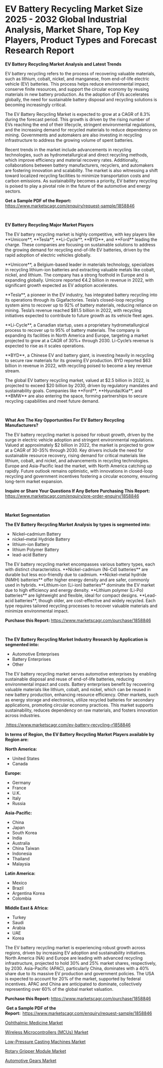 <p><h1>EV Battery Recycling Market Size 2025 - 2032 Global Industrial Analysis, Market Share, Top Key Players, Product Types and Forecast Research Report</h1></p><p><strong>EV Battery Recycling Market Analysis and Latest Trends</strong></p>
<p><p>EV battery recycling refers to the process of recovering valuable materials, such as lithium, cobalt, nickel, and manganese, from end-of-life electric vehicle (EV) batteries. This process helps reduce environmental impact, conserve finite resources, and support the circular economy by reusing materials in new battery production. As the adoption of EVs accelerates globally, the need for sustainable battery disposal and recycling solutions is becoming increasingly critical.</p><p>The EV Battery Recycling Market is expected to grow at a CAGR of 8.3% during the forecast period. This growth is driven by the rising number of EVs reaching the end of their lifecycle, stringent environmental regulations, and the increasing demand for recycled materials to reduce dependency on mining. Governments and automakers are also investing in recycling infrastructure to address the growing volume of spent batteries.</p><p>Recent trends in the market include advancements in recycling technologies, such as hydrometallurgical and direct recycling methods, which improve efficiency and material recovery rates. Additionally, collaborations between battery manufacturers, recyclers, and automakers are fostering innovation and scalability. The market is also witnessing a shift toward localized recycling facilities to minimize transportation costs and carbon emissions. As sustainability becomes a priority, EV battery recycling is poised to play a pivotal role in the future of the automotive and energy sectors.</p></p>
<p><strong>Get a Sample PDF of the Report:&nbsp;</strong> <a href="https://www.marketscagr.com/enquiry/request-sample/1858846?utm_campaign=2014&utm_medium=2&utm_source=Github&utm_content=ia&utm_term=22012025&utm_id=ev-battery-recycling">https://www.marketscagr.com/enquiry/request-sample/1858846</a></p>
<p>&nbsp;</p>
<p><strong>EV Battery Recycling Major Market Players</strong></p>
<p><p>The EV battery recycling market is highly competitive, with key players like **Umicore**, **Tesla**, **Li-Cycle**, **BYD**, and **Ford** leading the charge. These companies are focusing on sustainable solutions to address the growing demand for recycling end-of-life EV batteries, driven by the rapid adoption of electric vehicles globally.</p><p>**Umicore**, a Belgium-based leader in materials technology, specializes in recycling lithium-ion batteries and extracting valuable metals like cobalt, nickel, and lithium. The company has a strong foothold in Europe and is expanding globally. Umicore reported €4.2 billion in revenue in 2022, with significant growth expected as EV adoption accelerates.</p><p>**Tesla**, a pioneer in the EV industry, has integrated battery recycling into its operations through its Gigafactories. Tesla’s closed-loop recycling system aims to recover up to 92% of battery materials, reducing reliance on mining. Tesla’s revenue reached $81.5 billion in 2022, with recycling initiatives expected to contribute to future growth as its vehicle fleet ages.</p><p>**Li-Cycle**, a Canadian startup, uses a proprietary hydrometallurgical process to recover up to 95% of battery materials. The company is expanding its facilities in North America and Europe, targeting a market projected to grow at a CAGR of 30%+ through 2030. Li-Cycle’s revenue is expected to rise as it scales operations.</p><p>**BYD**, a Chinese EV and battery giant, is investing heavily in recycling to secure raw materials for its growing EV production. BYD reported $63 billion in revenue in 2022, with recycling poised to become a key revenue stream.</p><p>The global EV battery recycling market, valued at $2.5 billion in 2022, is projected to exceed $20 billion by 2030, driven by regulatory mandates and sustainability goals. Companies like **Ford**, **Hyundai/Kia**, and **BMW** are also entering the space, forming partnerships to secure recycling capabilities and meet future demand.</p></p>
<p>&nbsp;</p>
<p><strong>What Are The Key Opportunities For EV Battery Recycling Manufacturers?</strong></p>
<p><p>The EV battery recycling market is poised for robust growth, driven by the surge in electric vehicle adoption and stringent environmental regulations. Valued at approximately $2 billion in 2022, the market is projected to grow at a CAGR of 30-35% through 2030. Key drivers include the need for sustainable resource recovery, rising demand for critical materials like lithium, cobalt, and nickel, and advancements in recycling technologies. Europe and Asia-Pacific lead the market, with North America catching up rapidly. Future outlook remains optimistic, with innovations in closed-loop recycling and government incentives fostering a circular economy, ensuring long-term market expansion.</p></p>
<p><strong>Inquire or Share Your Questions If Any Before Purchasing This Report:</strong> <a href="https://www.marketscagr.com/enquiry/pre-order-enquiry/1858846?utm_campaign=2014&utm_medium=2&utm_source=Github&utm_content=ia&utm_term=22012025&utm_id=ev-battery-recycling">https://www.marketscagr.com/enquiry/pre-order-enquiry/1858846</a></p>
<p>&nbsp;</p>
<p><strong>Market Segmentation</strong></p>
<p><strong>The EV Battery Recycling Market Analysis by types is segmented into:</strong></p>
<p><ul><li>Nickel–cadmium Battery</li><li>nickel–metal Hydride Battery</li><li>lithium-ion Battery</li><li>lithium Polymer Battery</li><li>lead-acid Battery</li></ul></p>
<p><p>The EV battery recycling market encompasses various battery types, each with distinct characteristics. **Nickel-cadmium (Ni-Cd) batteries** are durable but less eco-friendly due to cadmium. **Nickel-metal hydride (NiMH) batteries** offer higher energy density and are safer, commonly used in hybrids. **Lithium-ion (Li-ion) batteries** dominate the EV market due to high efficiency and energy density. **Lithium polymer (Li-Po) batteries** are lightweight and flexible, ideal for compact designs. **Lead-acid batteries**, though older, are cost-effective and widely recycled. Each type requires tailored recycling processes to recover valuable materials and minimize environmental impact.</p></p>
<p><strong>Purchase this Report:&nbsp;</strong><a href="https://www.marketscagr.com/purchase/1858846?utm_campaign=2014&utm_medium=2&utm_source=Github&utm_content=ia&utm_term=22012025&utm_id=ev-battery-recycling">https://www.marketscagr.com/purchase/1858846</a></p>
<p>&nbsp;</p>
<p><strong>The EV Battery Recycling Market Industry Research by Application is segmented into:</strong></p>
<p><ul><li>Automotive Enterprises</li><li>Battery Enterprises</li><li>Other</li></ul></p>
<p><p>The EV battery recycling market serves automotive enterprises by enabling sustainable disposal and reuse of end-of-life batteries, reducing environmental impact and costs. Battery enterprises benefit by recovering valuable materials like lithium, cobalt, and nickel, which can be reused in new battery production, enhancing resource efficiency. Other markets, such as energy storage and electronics, utilize recycled batteries for secondary applications, promoting circular economy practices. This market supports sustainability, reduces dependency on raw materials, and fosters innovation across industries.</p></p>
<p><a href="https://www.marketscagr.com/ev-battery-recycling-r1858846?utm_campaign=2014&utm_medium=2&utm_source=Github&utm_content=ia&utm_term=22012025&utm_id=ev-battery-recycling">&nbsp;https://www.marketscagr.com/ev-battery-recycling-r1858846</a></p>
<p><strong>In terms of Region, the EV Battery Recycling Market Players available by Region are:</strong></p>
<p>
    <p> <strong> North America: </strong>
        <ul>
            <li>United States</li>
            <li>Canada</li>
        </ul>
        </p> 
    <p> <strong> Europe: </strong>
        <ul>
            <li>Germany</li>
            <li>France</li>
            <li>U.K.</li>
            <li>Italy</li>
            <li>Russia</li>
        </ul>
        </p> 
    <p> <strong> Asia-Pacific: </strong>
        <ul>
            <li>China</li>
            <li>Japan</li>
            <li>South Korea</li>
            <li>India</li>
            <li>Australia</li>
            <li>China Taiwan</li>
            <li>Indonesia</li>
            <li>Thailand</li>
            <li>Malaysia</li>
        </ul>
        </p> 
    <p> <strong> Latin America: </strong>
        <ul>
            <li>Mexico</li>
            <li>Brazil</li>
            <li>Argentina Korea</li>
            <li>Colombia</li>
        </ul>
        </p> 
    <p> <strong> Middle East & Africa: </strong>
        <ul>
            <li>Turkey</li>
            <li>Saudi</li>
            <li>Arabia</li>
            <li>UAE</li>
            <li>Korea</li>
        </ul>
    </p>
    </p>
<p><p>The EV battery recycling market is experiencing robust growth across regions, driven by increasing EV adoption and sustainability initiatives. North America (NA) and Europe are leading with advanced recycling infrastructure, projected to hold 30% and 25% market shares, respectively, by 2030. Asia-Pacific (APAC), particularly China, dominates with a 40% share due to its massive EV production and government policies. The USA is expected to account for 20% of the market, supported by federal incentives. APAC and China are anticipated to dominate, collectively representing over 60% of the global market valuation.</p></p>
<p><strong>Purchase this Report: </strong><a href="https://www.marketscagr.com/purchase/1858846?utm_campaign=2014&utm_medium=2&utm_source=Github&utm_content=ia&utm_term=22012025&utm_id=ev-battery-recycling">https://www.marketscagr.com/purchase/1858846</a></p>
<p>&nbsp;<strong>Get a Sample PDF of the Report:&nbsp;&nbsp;</strong><a href="https://www.marketscagr.com/enquiry/request-sample/1858846?utm_campaign=2014&utm_medium=2&utm_source=Github&utm_content=ia&utm_term=22012025&utm_id=ev-battery-recycling">https://www.marketscagr.com/enquiry/request-sample/1858846</a></p>
<p><strong></strong></p>
<p><p><a href="https://www.linkedin.com/pulse/exploring-ophthalmic-medicine-market-dynamics-global-trends-hrpwe?utm_campaign=2014&utm_medium=2&utm_source=Github&utm_content=ia&utm_term=22012025&utm_id=ev-battery-recycling">Ophthalmic Medicine Market</a></p><p><a href="https://www.linkedin.com/pulse/market-expansion-insights-wireless-microcontrollers-mcus-projected-aznde?utm_campaign=2014&utm_medium=2&utm_source=Github&utm_content=ia&utm_term=22012025&utm_id=ev-battery-recycling">Wireless Microcontrollers (MCUs) Market</a></p><p><a href="https://www.linkedin.com/pulse/low-pressure-casting-machines-market-forecast-key-players-k2txe?utm_campaign=2014&utm_medium=2&utm_source=Github&utm_content=ia&utm_term=22012025&utm_id=ev-battery-recycling">Low-Pressure Casting Machines Market</a></p><p><a href="https://www.linkedin.com/pulse/foreign-opportunities-market-dynamics-rotary-gripper-module-yriue?utm_campaign=2014&utm_medium=2&utm_source=Github&utm_content=ia&utm_term=22012025&utm_id=ev-battery-recycling">Rotary Gripper Module Market</a></p><p><a href="https://github.com/YashRP12/Market-Research-Report-List-7/blob/main/automotive-gears-market.md?utm_campaign=2014&utm_medium=2&utm_source=Github&utm_content=ia&utm_term=22012025&utm_id=ev-battery-recycling">Automotive Gears Market</a></p></p>